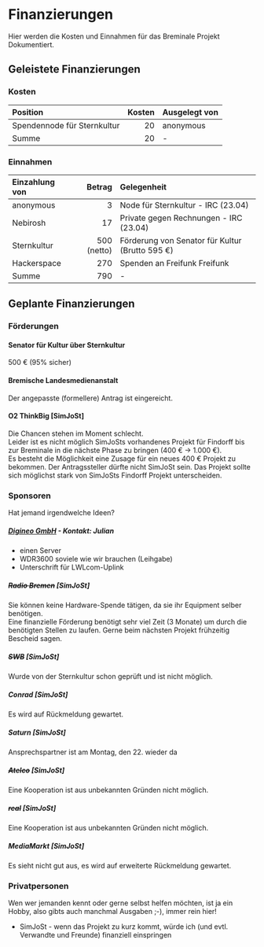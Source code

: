 # Finanzierungen
Hier werden die Kosten und Einnahmen für das Breminale Projekt Dokumentiert.

## Geleistete Finanzierungen

### Kosten

 Position                     | Kosten    | Ausgelegt von
 :--------------------------  |---------: |:------------
 Spendennode für Sternkultur  | 20        | anonymous 
 Summe                        | 20        | -


### Einnahmen

 Einzahlung von   | Betrag      | Gelegenheit                             
 :--------------- |-----------: | :--------------------------------------- 
 anonymous        | 3           | Node für Sternkultur - IRC (23.04)      
 Nebirosh         | 17          | Private gegen Rechnungen - IRC (23.04)  
 Sternkultur      | 500 (netto) | Förderung von Senator für Kultur (Brutto 595 €)
 Hackerspace      | 270         | Spenden an Freifunk Freifunk
 Summe            | 790         | -                                       


## Geplante Finanzierungen
### Förderungen
#### Senator für Kultur über Sternkultur
500 € (95% sicher)

#### Bremische Landesmedienanstalt
Der angepasste (formellere) Antrag ist eingereicht.

#### O2 ThinkBig [SimJoSt]
Die Chancen stehen im Moment schlecht.  
Leider ist es nicht möglich SimJoSts vorhandenes Projekt für Findorff bis zur Breminale in die nächste Phase zu bringen (400 € -> 1.000 €).  
Es besteht die Möglichkeit eine Zusage für ein neues 400 € Projekt zu bekommen. Der Antragssteller dürfte nicht SimJoSt sein. Das Projekt sollte sich möglichst stark von SimJoSts Findorff Projekt unterscheiden.

### Sponsoren
Hat jemand irgendwelche Ideen?

##### [Digineo GmbH](http://www.digineo.de) - Kontakt: Julian
* einen Server
* WDR3600 soviele wie wir brauchen (Leihgabe)
* Unterschrift für LWLcom-Uplink

##### ~~Radio Bremen~~ [SimJoSt]  
  Sie können keine Hardware-Spende tätigen, da sie ihr Equipment selber benötigen.  
  Eine finanzielle Förderung benötigt sehr viel Zeit (3 Monate) um durch die benötigten Stellen zu laufen. Gerne beim nächsten Projekt frühzeitig Bescheid sagen.

##### ~~SWB~~ [SimJoSt]  
Wurde von der Sternkultur schon geprüft und ist nicht möglich.

##### Conrad [SimJoSt]  
Es wird auf Rückmeldung gewartet.

##### Saturn [SimJoSt]  
Ansprechspartner ist am Montag, den 22. wieder da

##### ~~Atelco~~ [SimJoSt]  
Eine Kooperation ist aus unbekannten Gründen nicht möglich.

##### ~~real~~ [SimJoSt]  
Eine Kooperation ist aus unbekannten Gründen nicht möglich.

##### MediaMarkt [SimJoSt]  
Es sieht nicht gut aus, es wird auf erweiterte Rückmeldung gewartet.

### Privatpersonen

Wen wer jemanden kennt oder gerne selbst helfen möchten, ist ja ein Hobby, also gibts auch manchmal Ausgaben ;-), immer rein hier!

* SimJoSt - wenn das Projekt zu kurz kommt, würde ich (und evtl. Verwandte und Freunde) finanziell einspringen